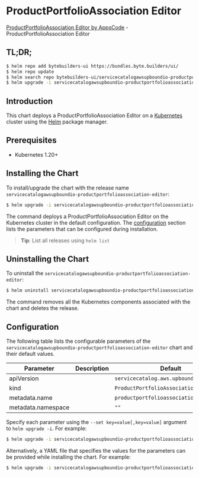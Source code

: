 # ProductPortfolioAssociation Editor

[ProductPortfolioAssociation Editor by AppsCode](https://byte.builders) - ProductPortfolioAssociation Editor

## TL;DR;

```bash
$ helm repo add bytebuilders-ui https://bundles.byte.builders/ui/
$ helm repo update
$ helm search repo bytebuilders-ui/servicecatalogawsupboundio-productportfolioassociation-editor --version=v0.4.18
$ helm upgrade -i servicecatalogawsupboundio-productportfolioassociation-editor bytebuilders-ui/servicecatalogawsupboundio-productportfolioassociation-editor -n default --create-namespace --version=v0.4.18
```

## Introduction

This chart deploys a ProductPortfolioAssociation Editor on a [Kubernetes](http://kubernetes.io) cluster using the [Helm](https://helm.sh) package manager.

## Prerequisites

- Kubernetes 1.20+

## Installing the Chart

To install/upgrade the chart with the release name `servicecatalogawsupboundio-productportfolioassociation-editor`:

```bash
$ helm upgrade -i servicecatalogawsupboundio-productportfolioassociation-editor bytebuilders-ui/servicecatalogawsupboundio-productportfolioassociation-editor -n default --create-namespace --version=v0.4.18
```

The command deploys a ProductPortfolioAssociation Editor on the Kubernetes cluster in the default configuration. The [configuration](#configuration) section lists the parameters that can be configured during installation.

> **Tip**: List all releases using `helm list`

## Uninstalling the Chart

To uninstall the `servicecatalogawsupboundio-productportfolioassociation-editor`:

```bash
$ helm uninstall servicecatalogawsupboundio-productportfolioassociation-editor -n default
```

The command removes all the Kubernetes components associated with the chart and deletes the release.

## Configuration

The following table lists the configurable parameters of the `servicecatalogawsupboundio-productportfolioassociation-editor` chart and their default values.

|     Parameter      | Description |                      Default                       |
|--------------------|-------------|----------------------------------------------------|
| apiVersion         |             | <code>servicecatalog.aws.upbound.io/v1beta1</code> |
| kind               |             | <code>ProductPortfolioAssociation</code>           |
| metadata.name      |             | <code>productportfolioassociation</code>           |
| metadata.namespace |             | <code>""</code>                                    |


Specify each parameter using the `--set key=value[,key=value]` argument to `helm upgrade -i`. For example:

```bash
$ helm upgrade -i servicecatalogawsupboundio-productportfolioassociation-editor bytebuilders-ui/servicecatalogawsupboundio-productportfolioassociation-editor -n default --create-namespace --version=v0.4.18 --set apiVersion=servicecatalog.aws.upbound.io/v1beta1
```

Alternatively, a YAML file that specifies the values for the parameters can be provided while
installing the chart. For example:

```bash
$ helm upgrade -i servicecatalogawsupboundio-productportfolioassociation-editor bytebuilders-ui/servicecatalogawsupboundio-productportfolioassociation-editor -n default --create-namespace --version=v0.4.18 --values values.yaml
```
